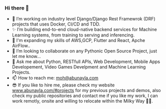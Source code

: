 ### Hi there 👋 
- 🔭 I’m working on industry level Django/Django Rest Framewrok (DRF) projects that uses Docker, CI/CD and TDD.
- ✨ I’m building end-to-end cloud-native backend services for Machine Learning systems, from training to serving and            inferencing.
- 🌱 I'm expanding my skills of AWS,GCP, Flutter and React, Apche AirFlow..
- 👯 I’m looking to collaborate on any Pythonic Open Source Project, just let me know...
- 💬 Ask me about Python, RESTfull APIs, Web Development, Mobile Apps Developement, Video Games Develpment and Machine Learning Projects.
- 📫 How to reach me: moh@abunayla.com
- :sunglasses: If you like to hire me, please check my website www.abunayla.com/#projects for my previous projects and demos, also check my public repositories and contact me if you like my work, I can work remotly, onsite and willing to relocate within the Milky Way 🧑‍🚀.

<!--
**hannody/hannody** is a ✨ _special_ ✨ repository because its `README.md` (this file) appears on your GitHub profile.

Here are some ideas to get you started:

- 🔭 I’m currently working on Pro Django/Django Rest Framewrok (DRF) project that uses Docker, CI/CD and TDD.
- 🌱 I’m currently learning Flutter and React, plus still improving my Python Stack
- 👯 I’m looking to collaborate on any Pythonic Open Source Project, just let me know...
- 💬 Ask me about Python, RESTfull APIs, Web Development, Mobile Apps Developement and Video Games Develpment.
- 📫 How to reach me: moh@abunayla.com
- 😄 Pronouns: ...
- ⚡ Fun fact: ...
-->
